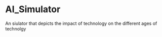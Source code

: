 # AI_Simulator
An siulator that depicts the impact of technology on the different ages of technolgy
